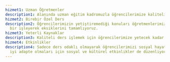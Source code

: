 ```yaml
---
hizmet1: Uzman Öğretmenler
description1: Alanında uzman eğitim kadromuzla öğrencilerimize kaliteli eğitim vermekteyiz.
hizmet2: Birebir Özel Ders
description2: Öğrencilerimizin yetiştiremediği konuları öğretmenlerimiz ile bire
  bir işleyerek eksiklerini tamamlıyoruz.
hizmet3: Yeterli Kaynaklar
description3: Kaliteli ders işlemek için öğrencilerimize yetecek kadar kaynağımız mevcuttur.
hizmet4: Etkinlikler
description4: Sadece ders odaklı olmayarak öğrencilerimizi sosyal hayata daha
  iyi adapte olmaları için sosyal ve kültürel etkinlikler de düzenliyoruz.
---
```

